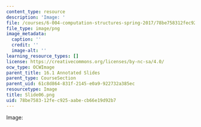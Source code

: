 ```yaml
---
content_type: resource
description: 'Image: '
file: /courses/6-004-computation-structures-spring-2017/78be758312fec925aabecb66e19d92b7_Slide06.png
file_type: image/png
image_metadata:
  caption: ''
  credit: ''
  image-alt: ''
learning_resource_types: []
license: https://creativecommons.org/licenses/by-nc-sa/4.0/
ocw_type: OCWImage
parent_title: 16.1 Annotated Slides
parent_type: CourseSection
parent_uid: 61c8d864-831f-2145-e0a9-922732a385ec
resourcetype: Image
title: Slide06.png
uid: 78be7583-12fe-c925-aabe-cb66e19d92b7
---
```

Image: 